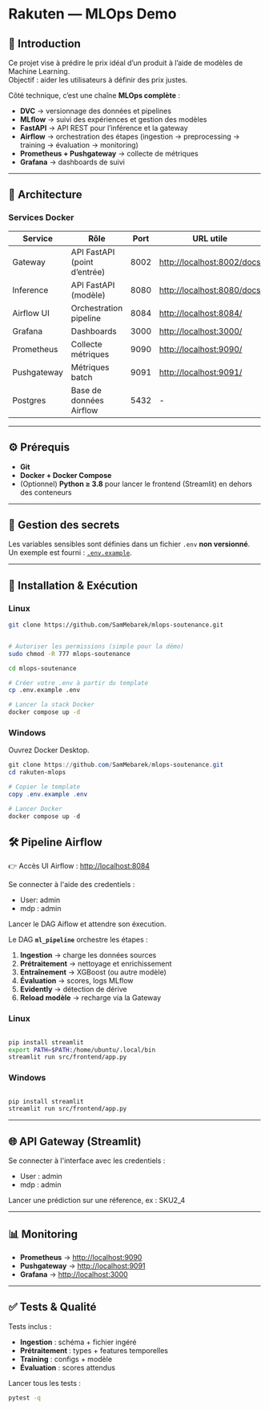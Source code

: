 # Rakuten  — MLOps Demo  

## 📌 Introduction
Ce projet vise à prédire le prix idéal d’un produit à l’aide de modèles de Machine Learning.  
Objectif : aider les utilisateurs à définir des prix justes.

Côté technique, c’est une chaîne **MLOps complète** :

- **DVC** → versionnage des données et pipelines  
- **MLflow** → suivi des expériences et gestion des modèles  
- **FastAPI** → API REST pour l’inférence et la gateway  
- **Airflow** → orchestration des étapes (ingestion → preprocessing → training → évaluation → monitoring)  
- **Prometheus + Pushgateway** → collecte de métriques  
- **Grafana** → dashboards de suivi  

---

## 📐 Architecture

### Services Docker
| Service       | Rôle                                | Port   | URL utile |
|---------------|-------------------------------------|--------|-----------|
| Gateway       | API FastAPI (point d’entrée)        | 8002   | [http://localhost:8002/docs](http://localhost:8002/docs) |
| Inference     | API FastAPI (modèle)                | 8080   | [http://localhost:8080/docs](http://localhost:8080/docs) |
| Airflow UI    | Orchestration pipeline              | 8084   | [http://localhost:8084/](http://localhost:8084/) |
| Grafana       | Dashboards                          | 3000   | [http://localhost:3000/](http://localhost:3000/) |
| Prometheus    | Collecte métriques                  | 9090   | [http://localhost:9090/](http://localhost:9090/) |
| Pushgateway   | Métriques batch                     | 9091   | [http://localhost:9091/](http://localhost:9091/) |
| Postgres      | Base de données Airflow             | 5432   | - |

---

## ⚙️ Prérequis

- **Git**  
- **Docker + Docker Compose**  
- (Optionnel) **Python ≥ 3.8** pour lancer le frontend (Streamlit) en dehors des conteneurs  

---

## 🔑 Gestion des secrets

Les variables sensibles sont définies dans un fichier `.env` **non versionné**.  
Un exemple est fourni : [`.env.example`](.env.example).  


---

## 🚀 Installation & Exécution

### Linux

```bash
git clone https://github.com/SamMebarek/mlops-soutenance.git


# Autoriser les permissions (simple pour la démo)
sudo chmod -R 777 mlops-soutenance

cd mlops-soutenance

# Créer votre .env à partir du template
cp .env.example .env

# Lancer la stack Docker
docker compose up -d

```



### Windows

Ouvrez Docker Desktop.

```powershell
git clone https://github.com/SamMebarek/mlops-soutenance.git
cd rakuten-mlops

# Copier le template
copy .env.example .env

# Lancer Docker
docker compose up -d

```

## 🛠️ Pipeline Airflow

👉 Accès UI Airflow : [http://localhost:8084](http://localhost:8084)

Se connecter à l'aide des credentiels : 
  - User: admin
  - mdp : admin

Lancer le DAG Aiflow et attendre son éxecution.

Le DAG **`ml_pipeline`** orchestre les étapes :

1. **Ingestion** → charge les données sources
2. **Prétraitement** → nettoyage et enrichissement
3. **Entraînement** → XGBoost (ou autre modèle)
4. **Évaluation** → scores, logs MLflow
5. **Evidently** → détection de dérive
6. **Reload modèle** → recharge via la Gateway


### Linux

```bash

pip install streamlit
export PATH=$PATH:/home/ubuntu/.local/bin
streamlit run src/frontend/app.py
```
### Windows

```bash

pip install streamlit
streamlit run src/frontend/app.py
```

---

## 🌐 API Gateway (Streamlit)

Se connecter à l'interface avec les credentiels :
 - User : admin
 - mdp : admin

Lancer une prédiction sur une réference, ex : SKU2_4

---

## 📊 Monitoring

* **Prometheus** → [http://localhost:9090](http://localhost:9090)
* **Pushgateway** → [http://localhost:9091](http://localhost:9091)
* **Grafana** → [http://localhost:3000](http://localhost:3000)


---

## ✅ Tests & Qualité

Tests inclus :

* **Ingestion** : schéma + fichier ingéré
* **Prétraitement** : types + features temporelles
* **Training** : configs + modèle
* **Évaluation** : scores attendus

Lancer tous les tests :

```bash
pytest -q
```
